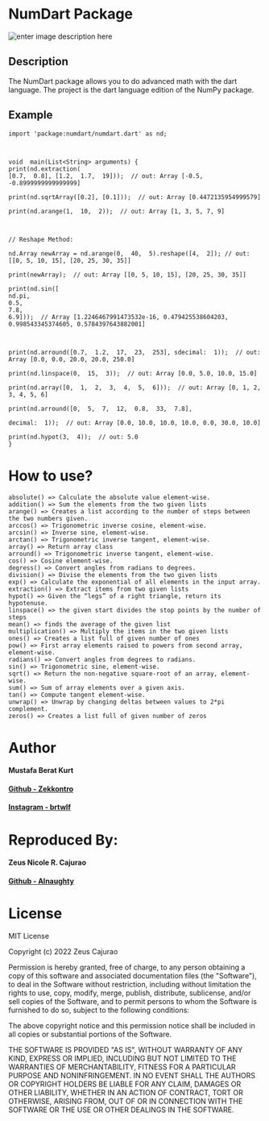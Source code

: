 

# NumDart Package
![enter image description here](https://github.com/zekkontro/numdart/blob/main/logo.png?raw=true)

## Description
  
The NumDart package allows you to do advanced math with the dart language. The project is the dart language edition of the NumPy package.

## Example

    import 'package:numdart/numdart.dart' as nd;

  

	void  main(List<String> arguments) {
	print(nd.extraction(
	[0.7,  0.8], [1.2,  1.7,  19]));  // out: Array [-0.5, -0.8999999999999999]

	print(nd.sqrtArray([0.2], [0.1]));  // out: Array [0.4472135954999579]

	print(nd.arange(1,  10,  2));  // out: Array [1, 3, 5, 7, 9]

	  

	// Reshape Method:

	nd.Array newArray = nd.arange(0,  40,  5).reshape([4,  2]); // out: [[0, 5, 10, 15], [20, 25, 30, 35]]

	print(newArray);  // out: Array [[0, 5, 10, 15], [20, 25, 30, 35]]

	print(nd.sin([
	nd.pi,
	0.5,
	7.8,
	6.9]));  // Array [1.2246467991473532e-16, 0.479425538604203, 0.998543345374605, 0.5784397643882001]

	  

	print(nd.arround([0.7,  1.2,  17,  23,  253], sdecimal:  1));  // out: Array [0.0, 0.0, 20.0, 20.0, 250.0]

	print(nd.linspace(0,  15,  3));  // out: Array [0.0, 5.0, 10.0, 15.0]

	print(nd.array([0,  1,  2,  3,  4,  5,  6]));  // out: Array [0, 1, 2, 3, 4, 5, 6]

	print(nd.arround([0,  5,  7,  12,  0.8,  33,  7.8],

	decimal:  1));  // out: Array [0.0, 10.0, 10.0, 10.0, 0.0, 30.0, 10.0]	  

	print(nd.hypot(3,  4));  // out: 5.0
	}

# How to use?
	
	absolute() => Calculate the absolute value element-wise.
	addition() => Sum the elements from the two given lists
	arange() => Creates a list according to the number of steps between the two numbers given.
	arccos() => Trigonometric inverse cosine, element-wise.
	arcsin() => Inverse sine, element-wise.
	arctan() => Trigonometric inverse tangent, element-wise.
	array() => Return array class
	arround() => Trigonometric inverse tangent, element-wise.
	cos() => Cosine element-wise.
	degress() => Convert angles from radians to degrees.
	division() => Divise the elements from the two given lists
	exp() => Calculate the exponential of all elements in the input array.
	extraction() => Extract items from two given lists
	hypot() => Given the “legs” of a right triangle, return its hypotenuse.
	linspace() => the given start divides the stop points by the number of steps
	mean() => finds the average of the given list
	multiplication() => Multiply the items in the two given lists
	ones() => Creates a list full of given number of ones
	pow() => First array elements raised to powers from second array, element-wise.
	radians() => Convert angles from degrees to radians.
    sin() => Trigonometric sine, element-wise.
    sqrt() => Return the non-negative square-root of an array, element-wise.
    sum() => Sum of array elements over a given axis.
    tan() => Compute tangent element-wise.
    unwrap() => Unwrap by changing deltas between values to 2*pi complement.
    zeros() => Creates a list full of given number of zeros

#  Author
#### Mustafa Berat Kurt
#### [Github - Zekkontro](https://github.com/zekkontro)    
#### [Instagram - brtwlf](https://www.instagram.com/brtwlf/saved/)

#	Reproduced By:
#### Zeus Nicole R. Cajurao
#### [Github - Alnaughty](https://github.com/alnaughty/)
# License

MIT License

Copyright (c) 2022 Zeus Cajurao

Permission is hereby granted, free of charge, to any person obtaining a copy
of this software and associated documentation files (the "Software"), to deal
in the Software without restriction, including without limitation the rights
to use, copy, modify, merge, publish, distribute, sublicense, and/or sell
copies of the Software, and to permit persons to whom the Software is
furnished to do so, subject to the following conditions:

The above copyright notice and this permission notice shall be included in all
copies or substantial portions of the Software.

THE SOFTWARE IS PROVIDED "AS IS", WITHOUT WARRANTY OF ANY KIND, EXPRESS OR
IMPLIED, INCLUDING BUT NOT LIMITED TO THE WARRANTIES OF MERCHANTABILITY,
FITNESS FOR A PARTICULAR PURPOSE AND NONINFRINGEMENT. IN NO EVENT SHALL THE
AUTHORS OR COPYRIGHT HOLDERS BE LIABLE FOR ANY CLAIM, DAMAGES OR OTHER
LIABILITY, WHETHER IN AN ACTION OF CONTRACT, TORT OR OTHERWISE, ARISING FROM,
OUT OF OR IN CONNECTION WITH THE SOFTWARE OR THE USE OR OTHER DEALINGS IN THE
SOFTWARE.
